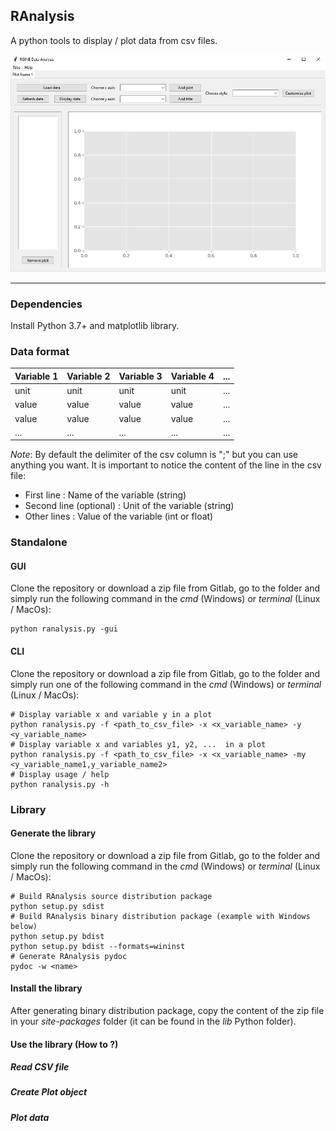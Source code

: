 **RAnalysis**
-------------

A python tools to display / plot data from csv files.

![RAnalaysis](ranalysis.jpg "RAnalaysis")

-------------
### Dependencies

Install Python 3.7+ and matplotlib library.

### Data format

| Variable 1 | Variable 2 | Variable 3 | Variable 4 | ... |
|------------|------------|------------|------------|-----|
| unit       | unit       | unit       | unit       | ... |
| value      | value      | value      | value      | ... |
| value      | value      | value      | value      | ... |
| ...        | ...        | ...        | ...        | ... |

*Note*: By default the delimiter of the csv column is ";" but you can use anything you want.
It is important to notice the content of the line in the csv file:

- First line : Name of the variable (string)
- Second line (optional) : Unit of the variable (string) 
- Other lines : Value of the variable (int or float)

### Standalone

#### GUI

Clone the repository or download a zip file from Gitlab, go to the folder and simply run the following command in the *cmd* (Windows) or *terminal* (Linux / MacOs):

	python ranalysis.py -gui

#### CLI

Clone the repository or download a zip file from Gitlab, go to the folder and simply run one of the following command in the *cmd* (Windows) or *terminal* (Linux / MacOs):
    
    # Display variable x and variable y in a plot
	python ranalysis.py -f <path_to_csv_file> -x <x_variable_name> -y <y_variable_name>
	# Display variable x and variables y1, y2, ...  in a plot
	python ranalysis.py -f <path_to_csv_file> -x <x_variable_name> -my <y_variable_name1,y_variable_name2>
	# Display usage / help
	python ranalysis.py -h

### Library

#### Generate the library

Clone the repository or download a zip file from Gitlab, go to the folder and simply run the following command in the *cmd* (Windows) or *terminal* (Linux / MacOs):

    # Build RAnalysis source distribution package
    python setup.py sdist
    # Build RAnalysis binary distribution package (example with Windows below)
    python setup.py bdist
    python setup.py bdist --formats=wininst
    # Generate RAnalysis pydoc
    pydoc -w <name>

#### Install the library

After generating binary distribution package, copy the content of the zip file in your *site-packages* folder (it can be found in the *lib* Python folder).

#### Use the library (How to ?)

##### Read CSV file

##### Create Plot object

##### Plot data

